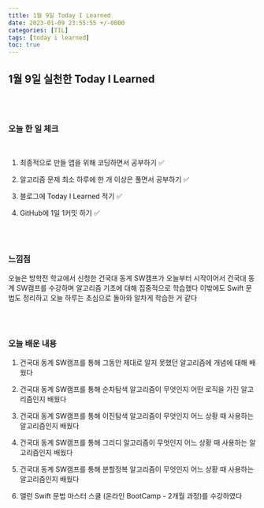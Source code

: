 ```yaml
---
title: 1월 9일 Today I Learned
date: 2023-01-09 23:55:55 +/-0000
categories: [TIL]
tags: [today i learned]
toc: true
---
```


## 1월 9일 실천한 Today I Learned

<br><br>



### 오늘 한 일 체크
<br>

1. 최종적으로 만들 앱을 위해 코딩하면서 공부하기 ✅

2. 알고리즘 문제 최소 하루에 한 개 이상은 풀면서 공부하기 ✅

3. 블로그에 Today I Learned 적기 ✅

4. GitHub에 1일 1커밋 하기 ✅

<br><br>

### 느낌점

오늘은 방학전 학교에서 신청한 건국대 동계 SW캠프가 오늘부터 시작이어서 건국대 동계 SW캠프를 수강하며 알고리즘 기초에 대해 집중적으로 학습했다 이밖에도 Swift 문법도 정리하고 오늘 하루는 초심으로 돌아와 알차게 학습한 거 같다


<br><br>

### 오늘 배운 내용

1. 건국대 동계 SW캠프를 통해 그동안 제대로 알지 못했던 알고리즘에 개념에 대해 배웠다 

1. 건국대 동계 SW캠프를 통해 순차탐색 알고리즘이 무엇인지 어떤 로직을 가진 알고리즘인지 배웠다

1. 건국대 동계 SW캠프를 통해 이진탐색 알고리즘이 무엇인지 어느 상황 때 사용하는 알고리즘인지 배웠다

1. 건국대 동계 SW캠프를 통해 그리디 알고리즘이 무엇인지 어느 상황 때 사용하는 알고리즘인지 배웠다

1. 건국대 동계 SW캠프를 통해 분할정복 알고리즘이 무엇인지 어느 상황 때 사용하는 알고리즘인지 배웠다

1. 앨런 Swift 문법 마스터 스쿨 (온라인 BootCamp - 2개월 과정)를 수강하였다